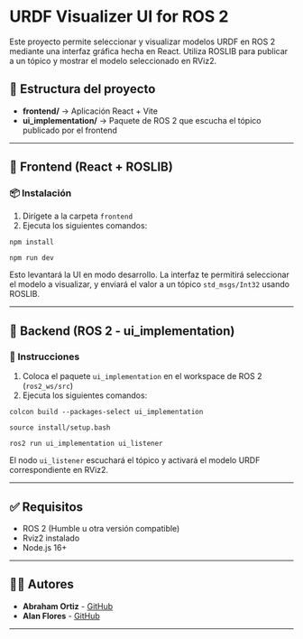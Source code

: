 # URDF Visualizer UI for ROS 2

Este proyecto permite seleccionar y visualizar modelos URDF en ROS 2 mediante una interfaz gráfica hecha en React. Utiliza ROSLIB para publicar a un tópico y mostrar el modelo seleccionado en RViz2.

## 📁 Estructura del proyecto

- **frontend/** → Aplicación React + Vite
- **ui_implementation/** → Paquete de ROS 2 que escucha el tópico publicado por el frontend

---

## 🚀 Frontend (React + ROSLIB)

### 📦 Instalación

1. Dirígete a la carpeta `frontend`
2. Ejecuta los siguientes comandos:
```
npm install
```
```
npm run dev
```

Esto levantará la UI en modo desarrollo. La interfaz te permitirá seleccionar el modelo a visualizar, y enviará el valor a un tópico `std_msgs/Int32` usando ROSLIB.

---

## 🧠 Backend (ROS 2 - ui_implementation)

### 🔧 Instrucciones

1. Coloca el paquete `ui_implementation` en el workspace de ROS 2 (`ros2_ws/src`)
2. Ejecuta los siguientes comandos:

```
colcon build --packages-select ui_implementation
```
```
source install/setup.bash
```  
```
ros2 run ui_implementation ui_listener
```

El nodo `ui_listener` escuchará el tópico y activará el modelo URDF correspondiente en RViz2.

---

## ✅ Requisitos

- ROS 2 (Humble u otra versión compatible)
- Rviz2 instalado
- Node.js 16+

---

## 👨‍💻 Autores

- **Abraham Ortiz** - [GitHub](https://github.com/abrahamortiz) 
- **Alan Flores** - [GitHub](https://github.com/AIF31)

---

